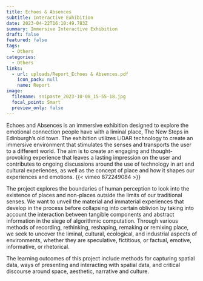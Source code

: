 ```yaml
---
title: Echoes & Absences
subtitle: Interactive Exhibition
date: 2023-04-22T16:10:49.783Z
summary: Immersive Interactive Exhibition
draft: false
featured: false
tags:
  - Others
categories:
  - Others
links:
  - url: uploads/Report_Echoes & Absences.pdf
    icon_pack: null
    name: Report
image:
  filename: snipaste_2023-10-08_15-55-18.jpg
  focal_point: Smart
  preview_only: false
---
```

Echoes and Absences is an immersive exhibition designed to explore the emotional connection people have with a liminal place, The New Steps in Edinburgh’s old town. The exhibition utilizes LiDAR technology to create an immersive environment that stimulates the senses and transports the user to a different world. The aim is to create an engaging and thought-provoking experience that leaves a lasting impression on the user and contributes to ongoing discussions around the use of technology in art and cultural experiences, as well as the concept of place and how it shapes our experiences and emotions.
{{< vimeo 872249084 >}} 


The project explores the boundaries of human perception to look into the existence of places and non-places outside the limits of our traditional senses. We want to unveil the material and immaterial experiences that develop in the process before collapsing into certain oblivion by taking into account the interaction between tangible components and abstract information in the siege of algorithmic computation. Through various methods of recording, rethinking, reshaping, remaking or remixing place, we seek to uncover the liminal, cultural, ecological, and industrial aspects of environments, whether they are speculative, fictitious, or factual, emotive, informative, or rhetorical.  


The learning outcomes of this project include methods for capturing spatial data, ways of presenting and interacting with spatial data, and critical discourse around space, aesthetic, narrative and culture.